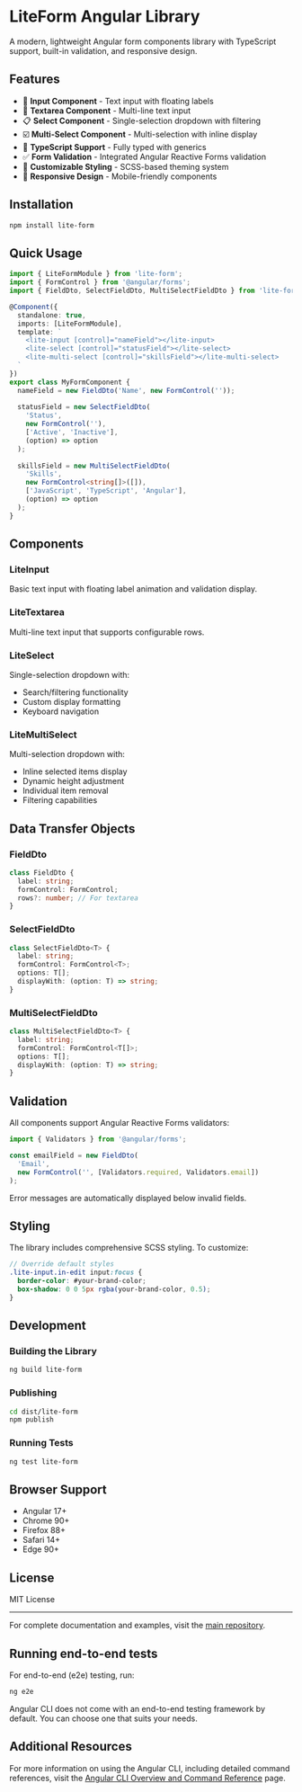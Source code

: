 # LiteForm Angular Library

A modern, lightweight Angular form components library with TypeScript support, built-in validation, and responsive design.

## Features

- 🎯 **Input Component** - Text input with floating labels
- 📝 **Textarea Component** - Multi-line text input  
- 📋 **Select Component** - Single-selection dropdown with filtering
- ☑️ **Multi-Select Component** - Multi-selection with inline display
- 🔧 **TypeScript Support** - Fully typed with generics
- ✅ **Form Validation** - Integrated Angular Reactive Forms validation
- 🎨 **Customizable Styling** - SCSS-based theming system
- 📱 **Responsive Design** - Mobile-friendly components

## Installation

```bash
npm install lite-form
```

## Quick Usage

```typescript
import { LiteFormModule } from 'lite-form';
import { FormControl } from '@angular/forms';
import { FieldDto, SelectFieldDto, MultiSelectFieldDto } from 'lite-form';

@Component({
  standalone: true,
  imports: [LiteFormModule],
  template: `
    <lite-input [control]="nameField"></lite-input>
    <lite-select [control]="statusField"></lite-select>
    <lite-multi-select [control]="skillsField"></lite-multi-select>
  `
})
export class MyFormComponent {
  nameField = new FieldDto('Name', new FormControl(''));
  
  statusField = new SelectFieldDto(
    'Status',
    new FormControl(''),
    ['Active', 'Inactive'],
    (option) => option
  );
  
  skillsField = new MultiSelectFieldDto(
    'Skills',
    new FormControl<string[]>([]),
    ['JavaScript', 'TypeScript', 'Angular'],
    (option) => option
  );
}
```

## Components

### LiteInput
Basic text input with floating label animation and validation display.

### LiteTextarea
Multi-line text input that supports configurable rows.

### LiteSelect
Single-selection dropdown with:
- Search/filtering functionality
- Custom display formatting
- Keyboard navigation

### LiteMultiSelect
Multi-selection dropdown with:
- Inline selected items display
- Dynamic height adjustment
- Individual item removal
- Filtering capabilities

## Data Transfer Objects

### FieldDto
```typescript
class FieldDto {
  label: string;
  formControl: FormControl;
  rows?: number; // For textarea
}
```

### SelectFieldDto<T>
```typescript
class SelectFieldDto<T> {
  label: string;
  formControl: FormControl<T>;
  options: T[];
  displayWith: (option: T) => string;
}
```

### MultiSelectFieldDto<T>
```typescript
class MultiSelectFieldDto<T> {
  label: string;
  formControl: FormControl<T[]>;
  options: T[];
  displayWith: (option: T) => string;
}
```

## Validation

All components support Angular Reactive Forms validators:

```typescript
import { Validators } from '@angular/forms';

const emailField = new FieldDto(
  'Email',
  new FormControl('', [Validators.required, Validators.email])
);
```

Error messages are automatically displayed below invalid fields.

## Styling

The library includes comprehensive SCSS styling. To customize:

```scss
// Override default styles
.lite-input.in-edit input:focus {
  border-color: #your-brand-color;
  box-shadow: 0 0 5px rgba(your-brand-color, 0.5);
}
```

## Development

### Building the Library
```bash
ng build lite-form
```

### Publishing
```bash
cd dist/lite-form
npm publish
```

### Running Tests
```bash
ng test lite-form
```

## Browser Support
- Angular 17+
- Chrome 90+
- Firefox 88+
- Safari 14+
- Edge 90+

## License
MIT License

---

For complete documentation and examples, visit the [main repository](https://github.com/liangk/lite-form).

## Running end-to-end tests

For end-to-end (e2e) testing, run:

```bash
ng e2e
```

Angular CLI does not come with an end-to-end testing framework by default. You can choose one that suits your needs.

## Additional Resources

For more information on using the Angular CLI, including detailed command references, visit the [Angular CLI Overview and Command Reference](https://angular.dev/tools/cli) page.

